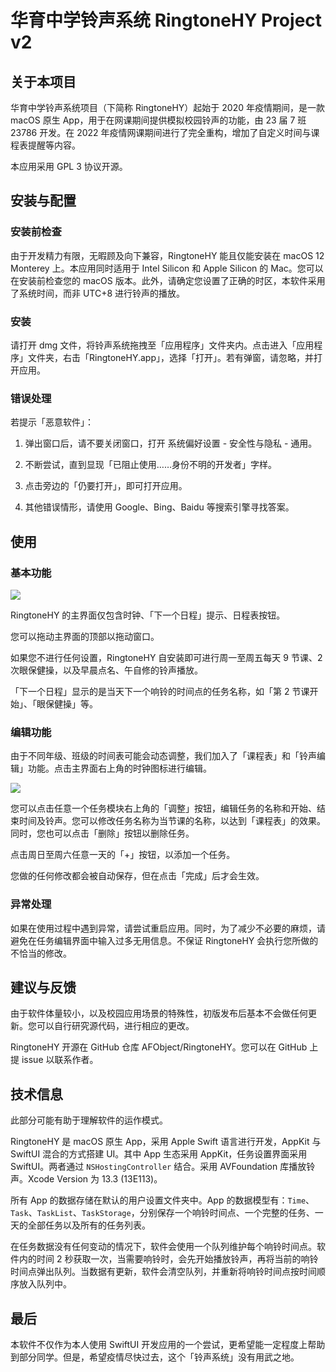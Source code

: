 # 华育中学铃声系统 RingtoneHY Project v2


## 关于本项目

华育中学铃声系统项目（下简称 RingtoneHY）起始于 2020 年疫情期间，是一款 macOS 原生 App，用于在网课期间提供模拟校园铃声的功能，由 23 届 7 班 23786 开发。在 2022 年疫情网课期间进行了完全重构，增加了自定义时间与课程表提醒等内容。

本应用采用 GPL 3 协议开源。

## 安装与配置

### 安装前检查

由于开发精力有限，无暇顾及向下兼容，RingtoneHY 能且仅能安装在 macOS 12 Monterey 上。本应用同时适用于 Intel Silicon 和 Apple Silicon 的 Mac。您可以在安装前检查您的 macOS 版本。此外，请确定您设置了正确的时区，本软件采用了系统时间，而非 UTC+8 进行铃声的播放。

### 安装

请打开 dmg 文件，将铃声系统拖拽至「应用程序」文件夹内。点击进入「应用程序」文件夹，右击「RingtoneHY.app」，选择「打开」。若有弹窗，请忽略，并打开应用。

### 错误处理

若提示「恶意软件」：

1. 弹出窗口后，请不要关闭窗口，打开 系统偏好设置 - 安全性与隐私 - 通用。

2. 不断尝试，直到显现「已阻止使用……身份不明的开发者」字样。

3. 点击旁边的「仍要打开」，即可打开应用。

4. 其他错误情形，请使用 Google、Bing、Baidu 等搜索引擎寻找答案。

## 使用

### 基本功能

![](https://tva1.sinaimg.cn/large/e6c9d24egy1h0atqeaslxj20g20budga.jpg)

RingtoneHY 的主界面仅包含时钟、「下一个日程」提示、日程表按钮。

您可以拖动主界面的顶部以拖动窗口。

如果您不进行任何设置，RingtoneHY 自安装即可进行周一至周五每天 9 节课、2 次眼保健操，以及早晨点名、午自修的铃声播放。

「下一个日程」显示的是当天下一个响铃的时间点的任务名称，如「第 2 节课开始」、「眼保健操」等。

### 编辑功能

由于不同年级、班级的时间表可能会动态调整，我们加入了「课程表」和「铃声编辑」功能。点击主界面右上角的时钟图标进行编辑。

![](https://tva1.sinaimg.cn/large/e6c9d24egy1h0atqpivkhj20uk0qgwgi.jpg)

您可以点击任意一个任务模块右上角的「调整」按钮，编辑任务的名称和开始、结束时间及铃声。您可以修改任务名称为当节课的名称，以达到「课程表」的效果。同时，您也可以点击「删除」按钮以删除任务。

点击周日至周六任意一天的「+」按钮，以添加一个任务。

您做的任何修改都会被自动保存，但在点击「完成」后才会生效。

### 异常处理

如果在使用过程中遇到异常，请尝试重启应用。同时，为了减少不必要的麻烦，请避免在任务编辑界面中输入过多无用信息。不保证 RingtoneHY 会执行您所做的不恰当的修改。

## 建议与反馈

由于软件体量较小，以及校园应用场景的特殊性，初版发布后基本不会做任何更新。您可以自行研究源代码，进行相应的更改。

RingtoneHY 开源在 GitHub 仓库 AFObject/RingtoneHY。您可以在 GitHub 上提 issue 以联系作者。

## 技术信息

此部分可能有助于理解软件的运作模式。

RingtoneHY 是 macOS 原生 App，采用 Apple Swift 语言进行开发，AppKit 与 SwiftUI 混合的方式搭建 UI。其中 App 生态采用 AppKit，任务设置界面采用 SwiftUI。两者通过 `NSHostingController` 结合。采用 AVFoundation 库播放铃声。Xcode Version 为 13.3 (13E113)。

所有 App 的数据存储在默认的用户设置文件夹中。App 的数据模型有：`Time`、`Task`、`TaskList`、`TaskStorage`，分别保存一个响铃时间点、一个完整的任务、一天的全部任务以及所有的任务列表。

在任务数据没有任何变动的情况下，软件会使用一个队列维护每个响铃时间点。软件内的时间 2 秒获取一次，当需要响铃时，会先开始播放铃声，再将当前的响铃时间点弹出队列。当数据有更新，软件会清空队列，并重新将响铃时间点按时间顺序放入队列中。

## 最后

本软件不仅作为本人使用 SwiftUI 开发应用的一个尝试，更希望能一定程度上帮助到部分同学。但是，希望疫情尽快过去，这个「铃声系统」没有用武之地。
